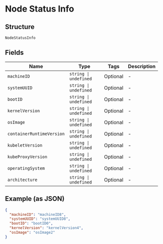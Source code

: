 
# Node Status Info

## Structure

`NodeStatusInfo`

## Fields

| Name | Type | Tags | Description |
|  --- | --- | --- | --- |
| `machineID` | `string \| undefined` | Optional | - |
| `systemUUID` | `string \| undefined` | Optional | - |
| `bootID` | `string \| undefined` | Optional | - |
| `kernelVersion` | `string \| undefined` | Optional | - |
| `osImage` | `string \| undefined` | Optional | - |
| `containerRuntimeVersion` | `string \| undefined` | Optional | - |
| `kubeletVersion` | `string \| undefined` | Optional | - |
| `kubeProxyVersion` | `string \| undefined` | Optional | - |
| `operatingSystem` | `string \| undefined` | Optional | - |
| `architecture` | `string \| undefined` | Optional | - |

## Example (as JSON)

```json
{
  "machineID": "machineID8",
  "systemUUID": "systemUUID8",
  "bootID": "bootID0",
  "kernelVersion": "kernelVersion4",
  "osImage": "osImage2"
}
```

